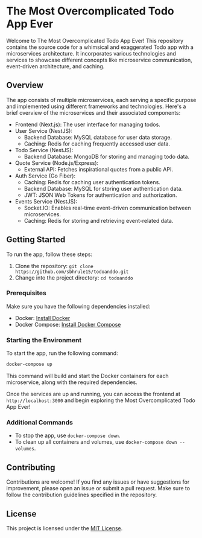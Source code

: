 # The Most Overcomplicated Todo App Ever

Welcome to The Most Overcomplicated Todo App Ever! This repository contains the source code for a whimsical and exaggerated Todo app with a microservices architecture. It incorporates various technologies and services to showcase different concepts like microservice communication, event-driven architecture, and caching.

## Overview

The app consists of multiple microservices, each serving a specific purpose and implemented using different frameworks and technologies. Here's a brief overview of the microservices and their associated components:

- Frontend (Next.js): The user interface for managing todos.
- User Service (NestJS):
  - Backend Database: MySQL database for user data storage.
  - Caching: Redis for caching frequently accessed user data.
- Todo Service (NestJS):
  - Backend Database: MongoDB for storing and managing todo data.
- Quote Service (Node.js/Express):
  - External API: Fetches inspirational quotes from a public API.
- Auth Service (Go Fiber):
  - Caching: Redis for caching user authentication tokens.
  - Backend Database: MySQL for storing user authentication data.
  - JWT: JSON Web Tokens for authentication and authorization.
- Events Service (NestJS):
  - Socket.IO: Enables real-time event-driven communication between microservices.
  - Caching: Redis for storing and retrieving event-related data.

## Getting Started

To run the app, follow these steps:

1. Clone the repository: `git clone https://github.com/sbhrule15/todoanddo.git`
2. Change into the project directory: `cd todoanddo`

### Prerequisites

Make sure you have the following dependencies installed:

- Docker: [Install Docker](https://docs.docker.com/get-docker/)
- Docker Compose: [Install Docker Compose](https://docs.docker.com/compose/install/)

### Starting the Environment

To start the app, run the following command:

```bash
docker-compose up
```


This command will build and start the Docker containers for each microservice, along with the required dependencies.

Once the services are up and running, you can access the frontend at `http://localhost:3000` and begin exploring the Most Overcomplicated Todo App Ever!

### Additional Commands

- To stop the app, use `docker-compose down`.
- To clean up all containers and volumes, use `docker-compose down --volumes`.

## Contributing

Contributions are welcome! If you find any issues or have suggestions for improvement, please open an issue or submit a pull request. Make sure to follow the contribution guidelines specified in the repository.

## License

This project is licensed under the [MIT License](LICENSE).
